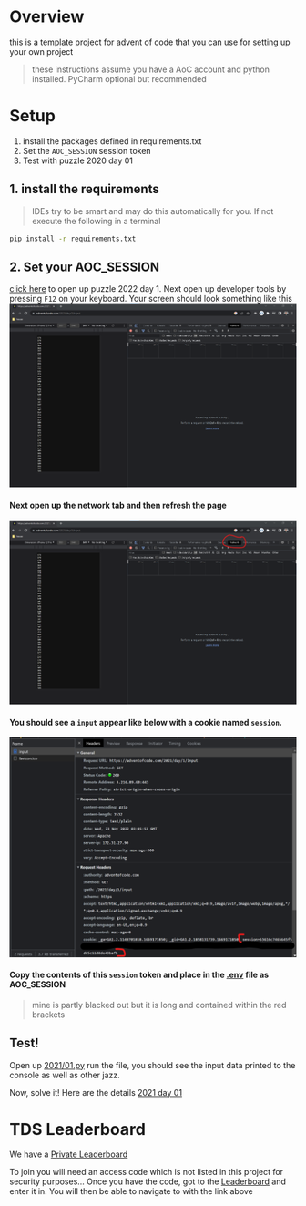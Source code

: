 # Overview
this is a template project for advent of code that you can use for setting up your own project

> these instructions assume you have a AoC account and python installed. PyCharm optional but recommended

# Setup
1. install the packages defined in requirements.txt
2. Set the `AOC_SESSION` session token
3. Test with puzzle 2020 day 01

## 1. install the requirements
> IDEs try to be smart and may do this automatically for you. If not execute the following in a terminal
```bash
pip install -r requirements.txt
```
## 2. Set your AOC_SESSION

[click here](https://adventofcode.com/2021/day/1/input) to open up puzzle 2022 day 1. Next
open up developer tools by pressing `F12` on your keyboard. Your screen should look
something like this
![](assets/token1.png)

#### Next open up the network tab and then refresh the page
![](assets/token2.png)

#### You should see a `input` appear like below with a cookie named `session`.
![](assets/token3.png)

#### Copy the contents of this `session` token and place in the [.env](.env) file as AOC_SESSION

>mine is partly blacked out but it is long and contained within the red brackets

## Test!
Open up [2021/01.py](2021/01.py) run the file, you should see the input data
printed to the console as well as other jazz.

Now, solve it! Here are the details [2021 day 01](https://adventofcode.com/2021/day/1)
 

# TDS Leaderboard
We have a [Private Leaderboard](https://adventofcode.com/2022/leaderboard/private/view/1629271?order=local_score) 

To join you will need an access code which is not listed in this project for security purposes...
Once you have the code, got to the [Leaderboard](https://adventofcode.com/2022/leaderboard/private) and
enter it in. You will then be able to navigate to with the link above